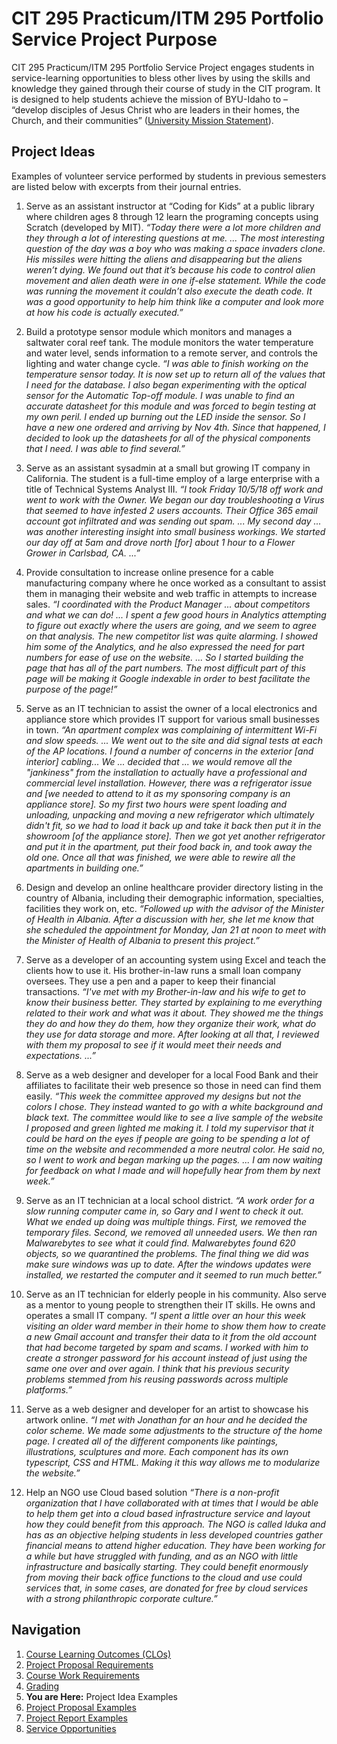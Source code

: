 # CIT 295 Practicum/ITM 295 Portfolio Service Project Purpose
CIT 295 Practicum/ITM 295 Portfolio Service Project engages students in service-learning opportunities to bless other lives by
using the skills and knowledge they gained through their course of study in the CIT program. It
is designed to help students achieve the mission of BYU-Idaho to – “develop disciples of Jesus
Christ who are leaders in their homes, the Church, and their communities” ([University Mission
Statement](https://www.byui.edu/about/byu-idaho-mission-statement)).

## Project Ideas
Examples of volunteer service performed by students in previous semesters are listed below
with excerpts from their journal entries.

1. Serve as an assistant instructor at “Coding for Kids” at a public library where children
ages 8 through 12 learn the programing concepts using Scratch (developed by MIT).
*“Today there were a lot more children and they through a lot of interesting questions at
me. ... The most interesting question of the day was a boy who was making a space
invaders clone. His missiles were hitting the aliens and disappearing but the aliens
weren’t dying. We found out that it’s because his code to control alien movement and
alien death were in one if-else statement. While the code was running the movement it
couldn’t also execute the death code. It was a good opportunity to help him think like a
computer and look more at how his code is actually executed.”*

2. Build a prototype sensor module which monitors and manages a saltwater coral reef
tank. The module monitors the water temperature and water level, sends information
to a remote server, and controls the lighting and water change cycle.
*“I was able to finish working on the temperature sensor today. It is now set up to return
all of the values that I need for the database. I also began experimenting with the optical
sensor for the Automatic Top-off module. I was unable to find an accurate datasheet for
this module and was forced to begin testing at my own peril. I ended up burning out the
LED inside the sensor. So I have a new one ordered and arriving by Nov 4th. Since that
happened, I decided to look up the datasheets for all of the physical components that I
need. I was able to find several.”*

3. Serve as an assistant sysadmin at a small but growing IT company in California. The
student is a full-time employ of a large enterprise with a title of Technical Systems
Analyst III.
*“I took Friday 10/5/18 off work and went to work with the Owner. We began our day
troubleshooting a Virus that seemed to have infested 2 users accounts. Their Office 365
email account got infiltrated and was sending out spam. ... My second day ... was
another interesting insight into small business workings. We started our day off at 5am
and drove north [for] about 1 hour to a Flower Grower in Carlsbad, CA. ...”*

4. Provide consultation to increase online presence for a cable manufacturing company
where he once worked as a consultant to assist them in managing their website and
web traffic in attempts to increase sales.
*“I coordinated with the Product Manager ... about competitors and what we can do! ... I
spent a few good hours in Analytics attempting to figure out exactly where the users are
going, and we seem to agree on that analysis. The new competitor list was quite
alarming. I showed him some of the Analytics, and he also expressed the need for part
numbers for ease of use on the website. ... So I started building the page that has all of
the part numbers. The most difficult part of this page will be making it Google indexable
in order to best facilitate the purpose of the page!”*

5. Serve as an IT technician to assist the owner of a local electronics and appliance store
which provides IT support for various small businesses in town.
*“An apartment complex was complaining of intermittent Wi-Fi and slow speeds. ... We
went out to the site and did signal tests at each of the AP locations. I found a number of
concerns in the exterior [and interior] cabling... We ... decided that ... we would remove
all the "jankiness" from the installation to actually have a professional and commercial
level installation. However, there was a refrigerator issue and [we needed to attend to
it as my sponsoring company is an appliance store]. So my first two hours were spent
loading and unloading, unpacking and moving a new refrigerator which ultimately didn't
fit, so we had to load it back up and take it back then put it in the showroom [of the
appliance store]. Then we got yet another refrigerator and put it in the apartment, put
their food back in, and took away the old one. Once all that was finished, we were able
to rewire all the apartments in building one.”*

6. Design and develop an online healthcare provider directory listing in the country of
Albania, including their demographic information, specialties, facilities they work on,
etc.
*“Followed up with the advisor of the Minister of Health in Albania. After a discussion
with her, she let me know that she scheduled the appointment for Monday, Jan 21 at
noon to meet with the Minister of Health of Albania to present this project.”*

7. Serve as a developer of an accounting system using Excel and teach the clients how to
use it. His brother-in-law runs a small loan company oversees. They use a pen and a
paper to keep their financial transactions.
*“I've met with my Brother-in-law and his wife to get to know their business better. They
started by explaining to me everything related to their work and what was it about.
They showed me the things they do and how they do them, how they organize their
work, what do they use for data storage and more. After looking at all that, I reviewed
with them my proposal to see if it would meet their needs and expectations. ...”*

8. Serve as a web designer and developer for a local Food Bank and their affiliates to
facilitate their web presence so those in need can find them easily.
*“This week the committee approved my designs but not the colors I chose. They instead
wanted to go with a white background and black text. The committee would like to see
a live sample of the website I proposed and green lighted me making it. I told my
supervisor that it could be hard on the eyes if people are going to be spending a lot of
time on the website and recommended a more neutral color. He said no, so I went to
work and began marking up the pages. ... I am now waiting for feedback on what I made
and will hopefully hear from them by next week.”*

9. Serve as an IT technician at a local school district.
*“A work order for a slow running computer came in, so Gary and I went to check it out.
What we ended up doing was multiple things. First, we removed the temporary files.
Second, we removed all unneeded users. We then ran Malwarebytes to see what it
could find. Malwarebytes found 620 objects, so we quarantined the problems. The
final thing we did was make sure windows was up to date. After the windows updates
were installed, we restarted the computer and it seemed to run much better.”*

10. Serve as an IT technician for elderly people in his community. Also serve as a mentor to
young people to strengthen their IT skills. He owns and operates a small IT company.
*“I spent a little over an hour this week visiting an older ward member in their home to
show them how to create a new Gmail account and transfer their data to it from the old
account that had become targeted by spam and scams. I worked with him to create a
stronger password for his account instead of just using the same one over and over
again. I think that his previous security problems stemmed from his reusing passwords
across multiple platforms.”*

11. Serve as a web designer and developer for an artist to showcase his artwork online.
*“I met with Jonathan for an hour and he decided the color scheme. We made some
adjustments to the structure of the home page. I created all of the different
components like paintings, illustrations, sculptures and more. Each component has its
own typescript, CSS and HTML. Making it this way allows me to modularize the
website.”*

12. Help an NGO use Cloud based solution
*“There is a non-profit organization that I have collaborated with at times that I would be
able to help them get into a cloud based infrastructure service and layout how they
could benefit from this approach. The NGO is called Iduka and has as an objective
helping students in less developed countries gather financial means to attend higher
education. They have been working for a while but have struggled with funding, and as
an NGO with little infrastructure and basically starting. They could benefit enormously
from moving their back office functions to the cloud and use could services that, in
some cases, are donated for free by cloud services with a strong philanthropic corporate
culture.”*

## Navigation
1. [Course Learning Outcomes (CLOs)](https://cit295.github.io/learning_outcomes)
2. [Project Proposal Requirements](https://cit295.github.io/proposal_requirements)
3. [Course Work Requirements](https://cit295.github.io/course_work_requirements)
4. [Grading](https://cit295.github.io/grading)
5. **You are Here:** Project Idea Examples
6. [Project Proposal Examples](https://cit295.github.io/proposal_examples)
7. [Project Report Examples](https://cit295.github.io/report_examples)
8. [Service Opportunities](https://cit295.github.io/service_opportunities)
